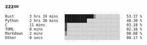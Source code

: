 ### zzz💤

<!--
**ArberSephirotheca/ArberSephirotheca** is a ✨ _special_ ✨ repository because its `README.md` (this file) appears on your GitHub profile.

Here are some ideas to get you started:

- 🌱 I’m currently learning Rust, Distributed System, and Database.
- 😄 Pronouns: He/Him
-->

<!--START_SECTION:waka-->

```text
Rust       3 hrs 19 mins   █████████████▒░░░░░░░░░░░   53.37 %
Python     2 hrs 30 mins   ██████████░░░░░░░░░░░░░░░   40.30 %
C          11 mins         ▓░░░░░░░░░░░░░░░░░░░░░░░░   03.18 %
TOML       8 mins          ▓░░░░░░░░░░░░░░░░░░░░░░░░   02.16 %
Markdown   2 mins          ▒░░░░░░░░░░░░░░░░░░░░░░░░   00.68 %
Other      0 secs          ░░░░░░░░░░░░░░░░░░░░░░░░░   00.17 %
```

<!--END_SECTION:waka-->
